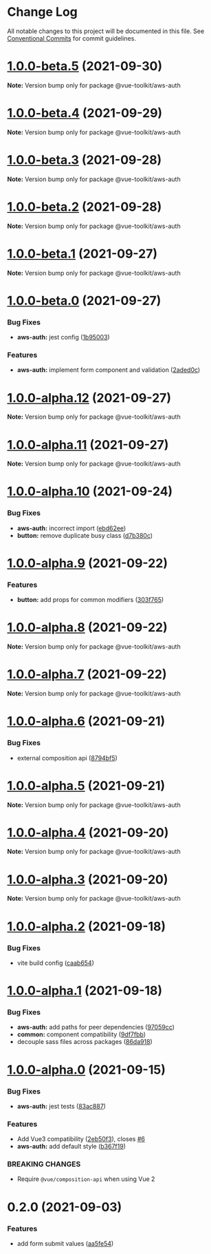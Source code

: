# Change Log

All notable changes to this project will be documented in this file.
See [Conventional Commits](https://conventionalcommits.org) for commit guidelines.

# [1.0.0-beta.5](https://github.com/thesmythgroup/vue-toolkit/compare/v1.0.0-beta.4...v1.0.0-beta.5) (2021-09-30)

**Note:** Version bump only for package @vue-toolkit/aws-auth





# [1.0.0-beta.4](https://github.com/thesmythgroup/vue-toolkit/compare/v1.0.0-beta.3...v1.0.0-beta.4) (2021-09-29)

**Note:** Version bump only for package @vue-toolkit/aws-auth





# [1.0.0-beta.3](https://github.com/thesmythgroup/vue-toolkit/compare/v1.0.0-beta.2...v1.0.0-beta.3) (2021-09-28)

**Note:** Version bump only for package @vue-toolkit/aws-auth





# [1.0.0-beta.2](https://github.com/thesmythgroup/vue-toolkit/compare/v1.0.0-beta.1...v1.0.0-beta.2) (2021-09-28)

**Note:** Version bump only for package @vue-toolkit/aws-auth





# [1.0.0-beta.1](https://github.com/thesmythgroup/vue-toolkit/compare/v1.0.0-beta.0...v1.0.0-beta.1) (2021-09-27)

**Note:** Version bump only for package @vue-toolkit/aws-auth





# [1.0.0-beta.0](https://github.com/thesmythgroup/vue-toolkit/compare/v1.0.0-alpha.12...v1.0.0-beta.0) (2021-09-27)


### Bug Fixes

* **aws-auth:** jest config ([1b95003](https://github.com/thesmythgroup/vue-toolkit/commit/1b95003139d3940000855ba637e06ebeac3f65ef))


### Features

* **aws-auth:** implement form component and validation ([2aded0c](https://github.com/thesmythgroup/vue-toolkit/commit/2aded0cbe826d8b136e8626a9b860fbf5383afad))





# [1.0.0-alpha.12](https://github.com/thesmythgroup/vue-toolkit/compare/v1.0.0-alpha.11...v1.0.0-alpha.12) (2021-09-27)

**Note:** Version bump only for package @vue-toolkit/aws-auth





# [1.0.0-alpha.11](https://github.com/thesmythgroup/vue-toolkit/compare/v1.0.0-alpha.10...v1.0.0-alpha.11) (2021-09-27)

**Note:** Version bump only for package @vue-toolkit/aws-auth





# [1.0.0-alpha.10](https://github.com/thesmythgroup/vue-toolkit/compare/v1.0.0-alpha.9...v1.0.0-alpha.10) (2021-09-24)


### Bug Fixes

* **aws-auth:** incorrect import ([ebd62ee](https://github.com/thesmythgroup/vue-toolkit/commit/ebd62ee5b446545e35c072b372f4a7f384962ecc))
* **button:** remove duplicate busy class ([d7b380c](https://github.com/thesmythgroup/vue-toolkit/commit/d7b380c326c38376bc75578a132db5624a525cef))





# [1.0.0-alpha.9](https://github.com/thesmythgroup/vue-toolkit/compare/v1.0.0-alpha.8...v1.0.0-alpha.9) (2021-09-22)


### Features

* **button:** add props for common modifiers ([303f765](https://github.com/thesmythgroup/vue-toolkit/commit/303f7656bd852998e04ebb6b7061a5673b600a78))





# [1.0.0-alpha.8](https://github.com/thesmythgroup/vue-toolkit/compare/v1.0.0-alpha.7...v1.0.0-alpha.8) (2021-09-22)

**Note:** Version bump only for package @vue-toolkit/aws-auth





# [1.0.0-alpha.7](https://github.com/thesmythgroup/vue-toolkit/compare/v1.0.0-alpha.6...v1.0.0-alpha.7) (2021-09-22)

**Note:** Version bump only for package @vue-toolkit/aws-auth





# [1.0.0-alpha.6](https://github.com/thesmythgroup/vue-toolkit/compare/v1.0.0-alpha.5...v1.0.0-alpha.6) (2021-09-21)


### Bug Fixes

* external composition api ([8794bf5](https://github.com/thesmythgroup/vue-toolkit/commit/8794bf52a362073047990e448793f3773f86efa5))





# [1.0.0-alpha.5](https://github.com/thesmythgroup/vue-toolkit/compare/v1.0.0-alpha.4...v1.0.0-alpha.5) (2021-09-21)

**Note:** Version bump only for package @vue-toolkit/aws-auth





# [1.0.0-alpha.4](https://github.com/thesmythgroup/vue-toolkit/compare/v1.0.0-alpha.3...v1.0.0-alpha.4) (2021-09-20)

**Note:** Version bump only for package @vue-toolkit/aws-auth





# [1.0.0-alpha.3](https://github.com/thesmythgroup/vue-toolkit/compare/v1.0.0-alpha.2...v1.0.0-alpha.3) (2021-09-20)

**Note:** Version bump only for package @vue-toolkit/aws-auth






# [1.0.0-alpha.2](https://github.com/thesmythgroup/vue-toolkit/compare/v1.0.0-alpha.1...v1.0.0-alpha.2) (2021-09-18)


### Bug Fixes

* vite build config ([caab654](https://github.com/thesmythgroup/vue-toolkit/commit/caab65475b0df6f590db4a2bd07ef50ecc509c4a))





# [1.0.0-alpha.1](https://github.com/thesmythgroup/vue-toolkit/compare/v1.0.0-alpha.0...v1.0.0-alpha.1) (2021-09-18)


### Bug Fixes

* **aws-auth:** add paths for peer dependencies ([97059cc](https://github.com/thesmythgroup/vue-toolkit/commit/97059cc06d71fd22c13a4da7af680538aea9b223))
* **common:** component compatibility ([9df7fbb](https://github.com/thesmythgroup/vue-toolkit/commit/9df7fbb859af4420450d7213358123afb41c6f97))
* decouple sass files across packages ([86da918](https://github.com/thesmythgroup/vue-toolkit/commit/86da918fdaf26698847618beb7a0e91858c87a53))





# [1.0.0-alpha.0](https://github.com/thesmythgroup/vue-toolkit/compare/v0.2.0...v1.0.0-alpha.0) (2021-09-15)


### Bug Fixes

* **aws-auth:** jest tests ([83ac887](https://github.com/thesmythgroup/vue-toolkit/commit/83ac887b5fd456d7ada49788c2872f4f64b60de7))


### Features

* Add Vue3 compatibility ([2eb50f3](https://github.com/thesmythgroup/vue-toolkit/commit/2eb50f3a3b11fdd403f9721d646ca224a88d989a)), closes [#6](https://github.com/thesmythgroup/vue-toolkit/issues/6)
* **aws-auth:** add default style ([b367f19](https://github.com/thesmythgroup/vue-toolkit/commit/b367f19430b13170ca742fae23bb927ffd1eb32f))


### BREAKING CHANGES

* Require `@vue/composition-api` when using Vue 2





# 0.2.0 (2021-09-03)


### Features

* add form submit values ([aa5fe54](https://github.com/thesmythgroup/vue-toolkit/commit/aa5fe5477c76b92f2aea28336181378689f1dab9))
